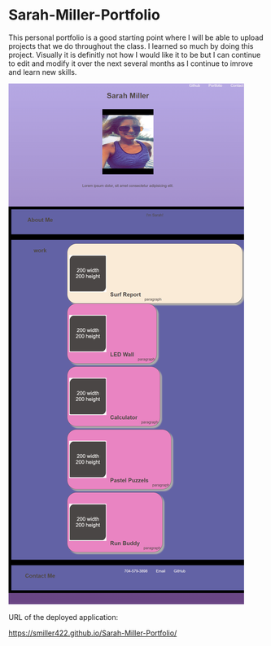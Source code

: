 # Sarah-Miller-Portfolio

This personal portfolio is a good starting point where I will be able to upload projects that we do throughout the class. I learned so much by doing this project. Visually it is definitly not how I would like it to be but I can continue to edit and modify it over the next several months as I continue to imrove and learn new skills. 


![web-page](assets/images/127.0.0.1_5504_index.html.png)


URL of the deployed application:

https://smiller422.github.io/Sarah-Miller-Portfolio/

